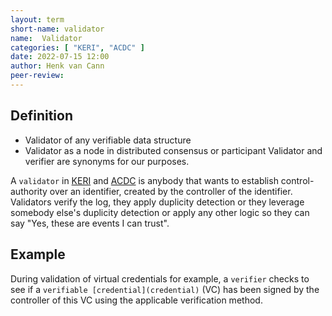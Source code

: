 ```yaml
---
layout: term
short-name: validator
name:  Validator
categories: [ "KERI", "ACDC" ]
date: 2022-07-15 12:00
author: Henk van Cann
peer-review:
---
```


## Definition
- Validator of any verifiable data structure
- Validator as a node in distributed consensus or participant
Validator and verifier are synonyms for our purposes.

A `validator` in [KERI](key-event-receipt-infrastructure-(KERI)) and [ACDC](authentic-chained-data-container-(ACDC)) is anybody that wants to establish control-authority over an identifier, created by the controller of the identifier. Validators verify the log, they apply duplicity detection or they leverage somebody else's duplicity detection or apply any other logic so they can say "Yes, these are events I can trust".

## Example

During validation of virtual credentials for example, a `verifier` checks to see if a `verifiable [credential](credential)` (VC) has been signed by the controller of this VC using the applicable verification method.